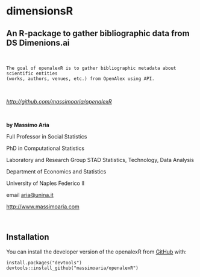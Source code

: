 # dimensionsR


## An R-package to gather bibliographic data from DS Dimenions.ai

&nbsp;

    The goal of openalexR is to gather bibliographic metadata about scientific entities 
    (works, authors, venues, etc.) from OpenAlex using API.


&nbsp; 

*http://github.com/massimoaria/openalexR*


&nbsp; 

**by Massimo Aria**

Full Professor in Social Statistics 

PhD in Computational Statistics

Laboratory and Research Group STAD Statistics, Technology, Data Analysis

Department of Economics and Statistics 

University of Naples Federico II

email aria@unina.it

http://www.massimoaria.com

&nbsp; 

## Installation

You can install the developer version of the openalexR from [GitHub](https://github.com) with:

    install.packages("devtools")
    devtools::install_github("massimoaria/openalexR")
